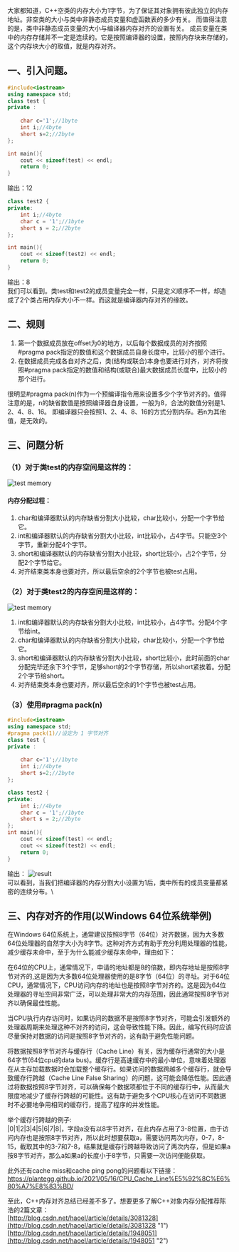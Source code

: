 大家都知道，C++空类的内存大小为1字节，为了保证其对象拥有彼此独立的内存地址。非空类的大小与类中非静态成员变量和虚函数表的多少有关。
而值得注意的是，类中非静态成员变量的大小与编译器内存对齐的设置有关。
成员变量在类中的内存存储并不一定是连续的。它是按照编译器的设置，按照内存块来存储的，这个内存块大小的取值，就是内存对齐。

## 一、引入问题。
```cpp
#include<iostream>
using namespace std;
class test {
private :
    
    char c='1';//1byte 
    int i;//4byte
    short s=2;//2byte
};

int main(){
    cout << sizeof(test) << endl;
    return 0;
}
```
输出：12
```cpp
class test2 {
private:
    int i;//4byte
    char c = '1';//1byte 
    short s = 2;//2byte
};

int main(){
    cout << sizeof(test2) << endl;
    return 0;
}
```
输出：8\
我们可以看到。类test和test2的成员变量完全一样，只是定义顺序不一样，却造成了2个类占用内存大小不一样。而这就是编译器内存对齐的缘故。

## 二、规则
1. 第一个数据成员放在offset为0的地方，以后每个数据成员的对齐按照#pragma pack指定的数值和这个数据成员自身长度中，比较小的那个进行。
2. 在数据成员完成各自对齐之后，类(结构或联合)本身也要进行对齐，对齐将按照#pragma pack指定的数值和结构(或联合)最大数据成员长度中，比较小的那个进行。

很明显#pragma pack(n)作为一个预编译指令用来设置多少个字节对齐的。值得注意的是，n的缺省数值是按照编译器自身设置，一般为8，合法的数值分别是1、2、4、8、16。
即编译器只会按照1、2、4、8、16的方式分割内存。若n为其他值，是无效的。

## 三、问题分析
### （1）对于类test的内存空间是这样的：
![test memory](https://github.com/ashenone0917/image/blob/main/271354292862668.png "test的内存空间")
#### 内存分配过程：
1. char和编译器默认的内存缺省分割大小比较，char比较小，分配一个字节给它。
2. int和编译器默认的内存缺省分割大小比较，int比较小，占4字节。只能空3个字节，重新分配4个字节。
3. short和编译器默认的内存缺省分割大小比较，short比较小，占2个字节，分配2个字节给它。
4. 对齐结束类本身也要对齐，所以最后空余的2个字节也被test占用。

### （2）对于类test2的内存空间是这样的：
![test memory](https://github.com/ashenone0917/image/blob/main/testA2.png "test的内存空间")
1. int和编译器默认的内存缺省分割大小比较，int比较小，占4字节。分配4个字节给int。
2. char和编译器默认的内存缺省分割大小比较，char比较小，分配一个字节给它。
3. short和编译器默认的内存缺省分割大小比较，short比较小，此时前面的char分配完毕还余下3个字节，足够short的2个字节存储，所以short紧挨着。分配2个字节给short。
4. 对齐结束类本身也要对齐，所以最后空余的1个字节也被test占用。

### （3）使用#pragma pack(n)
```cpp
#include<iostream>
using namespace std;
#pragma pack(1)//设定为 1 字节对齐
class test {
private :
    
    char c='1';//1byte 
    int i;//4byte
    short s=2;//2byte
};

class test2 {
private:
    int i;//4byte
    char c = '1';//1byte 
    short s = 2;//2byte
};
int main(){
    cout << sizeof(test) << endl;
    cout << sizeof(test2) << endl;
    return 0;
}
```
输出：
![result](https://github.com/ashenone0917/image/blob/main/271439339424823.png "result")\
可以看到，当我们把编译器的内存分割大小设置为1后，类中所有的成员变量都紧密的连续分布。\

## 三、内存对齐的作用(以Windows 64位系统举例)
在Windows 64位系统上，通常建议按照8字节（64位）对齐数据，因为大多数64位处理器的自然字大小为8字节。这种对齐方式有助于充分利用处理器的性能，减少缓存未命中，至于为什么能减少缓存未命中，理由如下：   

在64位的CPU上，通常情况下，申请的地址都是8的倍数，即内存地址是按照8字节对齐的,这是因为大多数64位处理器使用的是8字节（64位）的寻址。对于64位CPU，通常情况下，CPU访问内存的地址也是按照8字节对齐的。这是因为64位处理器的寻址空间非常广泛，可以处理非常大的内存范围，因此通常按照8字节对齐以确保最佳性能。  

当CPU执行内存访问时，如果访问的数据不是按照8字节对齐，可能会引发额外的处理器周期来处理这种不对齐的访问，这会导致性能下降。因此，编写代码时应该尽量保持对数据的访问是按照8字节对齐的，这有助于避免性能问题。  

将数据按照8字节对齐与缓存行（Cache Line）有关，因为缓存行通常的大小是64字节(64位cpu的data bus)。缓存行是高速缓存中的最小单位，意味着处理器在从主存加载数据时会加载整个缓存行。如果访问的数据跨越多个缓存行，就会导致缓存行跨越（Cache Line False Sharing）的问题，这可能会降低性能。因此通过将数据按照8字节对齐，可以确保每个数据项都位于不同的缓存行中，从而最大限度地减少了缓存行跨越的可能性。这有助于避免多个CPU核心在访问不同数据时不必要地争用相同的缓存行，提高了程序的并发性能。  

举个缓存行跨越的例子:  
|0|1|2|3|4|5|6|7|8|，字段a没有以8字节对齐，在此内存占用了3-8位置，由于访问内存也是按照8字节对齐，所以此时想要获取a，需要访问两次内存，0-7，8-15，截取其中的3-7和7-8，结果就是缓存行跨越导致访问了两次内存，但是如果a按8字节对齐，那么a如果a的长度小于8字节，只需要一次访问便能获取。

此外还有cache miss和cache ping pong的问题看以下链接：
https://plantegg.github.io/2021/05/16/CPU_Cache_Line%E5%92%8C%E6%80%A7%E8%83%BD/


至此，C++内存对齐总结已经差不多了。想要更多了解C++对象内存分配推荐陈浩的2篇文章：\
[http://blog.csdn.net/haoel/article/details/3081328](http://blog.csdn.net/haoel/article/details/3081328 "1")\
[http://blog.csdn.net/haoel/article/details/1948051](http://blog.csdn.net/haoel/article/details/1948051 "2")
